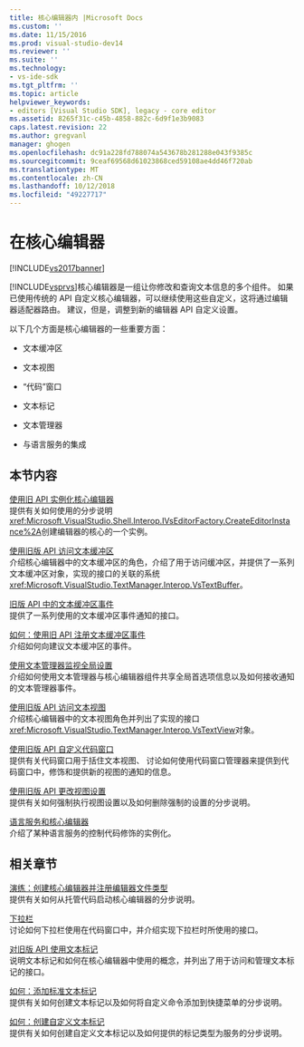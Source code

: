 ```yaml
---
title: 核心编辑器内 |Microsoft Docs
ms.custom: ''
ms.date: 11/15/2016
ms.prod: visual-studio-dev14
ms.reviewer: ''
ms.suite: ''
ms.technology:
- vs-ide-sdk
ms.tgt_pltfrm: ''
ms.topic: article
helpviewer_keywords:
- editors [Visual Studio SDK], legacy - core editor
ms.assetid: 8265f31c-c45b-4858-882c-6d9f1e3b9083
caps.latest.revision: 22
ms.author: gregvanl
manager: ghogen
ms.openlocfilehash: dc91a228fd788074a543678b281288e043f9385c
ms.sourcegitcommit: 9ceaf69568d61023868ced59108ae4dd46f720ab
ms.translationtype: MT
ms.contentlocale: zh-CN
ms.lasthandoff: 10/12/2018
ms.locfileid: "49227717"
---
```

# <a name="inside-the-core-editor"></a>在核心编辑器
[!INCLUDE[vs2017banner](../includes/vs2017banner.md)]

[!INCLUDE[vsprvs](../includes/vsprvs-md.md)]核心编辑器是一组让你修改和查询文本信息的多个组件。 如果已使用传统的 API 自定义核心编辑器，可以继续使用这些自定义，这将通过编辑器适配器路由。 建议，但是，调整到新的编辑器 API 自定义设置。  
  
 以下几个方面是核心编辑器的一些重要方面：  
  
-   文本缓冲区  
  
-   文本视图  
  
-   “代码”窗口  
  
-   文本标记  
  
-   文本管理器  
  
-   与语言服务的集成  
  
## <a name="in-this-section"></a>本节内容  
 [使用旧 API 实例化核心编辑器](../extensibility/instantiating-the-core-editor-by-using-the-legacy-api.md)  
 提供有关如何使用的分步说明<xref:Microsoft.VisualStudio.Shell.Interop.IVsEditorFactory.CreateEditorInstance%2A>创建编辑器的核心的一个实例。  
  
 [使用旧版 API 访问文本缓冲区](../extensibility/accessing-the-text-buffer-by-using-the-legacy-api.md)  
 介绍核心编辑器中的文本缓冲区的角色，介绍了用于访问缓冲区，并提供了一系列文本缓冲区对象，实现的接口的关联的系统<xref:Microsoft.VisualStudio.TextManager.Interop.VsTextBuffer>。  
  
 [旧版 API 中的文本缓冲区事件](../extensibility/text-buffer-events-in-the-legacy-api.md)  
 提供了一系列使用的文本缓冲区事件通知的接口。  
  
 [如何：使用旧 API 注册文本缓冲区事件](../extensibility/how-to-register-for-text-buffer-events-with-the-legacy-api.md)  
 介绍如何向建议文本缓冲区的事件。  
  
 [使用文本管理器监视全局设置](../extensibility/using-the-text-manager-to-monitor-global-settings.md)  
 介绍如何使用文本管理器与核心编辑器组件共享全局首选项信息以及如何接收通知的文本管理器事件。  
  
 [使用旧版 API 访问文本视图](../extensibility/accessing-thetext-view-by-using-the-legacy-api.md)  
 介绍核心编辑器中的文本视图角色并列出了实现的接口<xref:Microsoft.VisualStudio.TextManager.Interop.VsTextView>对象。  
  
 [使用旧版 API 自定义代码窗口](../extensibility/customizing-code-windows-by-using-the-legacy-api.md)  
 提供有关代码窗口用于括住文本视图、 讨论如何使用代码窗口管理器来提供到代码窗口中，修饰和提供新的视图的通知的信息。  
  
 [使用旧版 API 更改视图设置](../extensibility/changing-view-settings-by-using-the-legacy-api.md)  
 提供有关如何强制执行视图设置以及如何删除强制的设置的分步说明。  
  
 [语言服务和核心编辑器](../extensibility/language-services-and-the-core-editor.md)  
 介绍了某种语言服务的控制代码修饰的实例化。  
  
## <a name="related-sections"></a>相关章节  
 [演练：创建核心编辑器并注册编辑器文件类型](../extensibility/walkthrough-creating-a-core-editor-and-registering-an-editor-file-type.md)  
 提供有关如何从托管代码启动核心编辑器的分步说明。  
  
 [下拉栏](../extensibility/drop-down-bar.md)  
 讨论如何下拉栏使用在代码窗口中，并介绍实现下拉栏时所使用的接口。  
  
 [对旧版 API 使用文本标记](../extensibility/using-text-markers-with-the-legacy-api.md)  
 说明文本标记和如何在核心编辑器中使用的概念，并列出了用于访问和管理文本标记的接口。  
  
 [如何：添加标准文本标记](../extensibility/how-to-add-standard-text-markers.md)  
 提供有关如何创建文本标记以及如何将自定义命令添加到快捷菜单的分步说明。  
  
 [如何：创建自定义文本标记](../extensibility/how-to-create-custom-text-markers.md)  
 提供有关如何创建自定义文本标记以及如何提供的标记类型为服务的分步说明。

